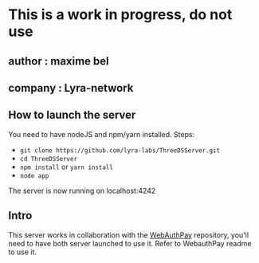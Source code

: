 # This is a work in progress, do not use

## author : maxime bel
## company : Lyra-network


## How to launch the server
You need to have nodeJS and npm/yarn installed.
Steps:

* `git clone https://github.com/lyra-labs/ThreeDSServer.git`
* `cd ThreeDSServer`
* `npm install` or `yarn install`
* `node app`

The server is now running on localhost:4242

## Intro
This server works in collaboration with the [WebAuthPay](https://github.com/lyra-labs/WebAuthPay) repository, you'll need to have both server launched to use it. Refer to WebauthPay readme to use it.